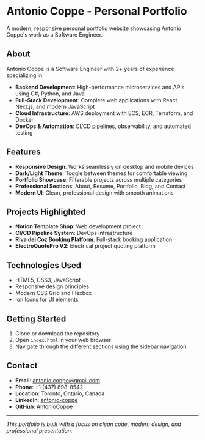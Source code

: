 # Antonio Coppe - Personal Portfolio

A modern, responsive personal portfolio website showcasing Antonio Coppe's work as a Software Engineer.

## About

Antonio Coppe is a Software Engineer with 2+ years of experience specializing in:
- **Backend Development**: High-performance microservices and APIs using C#, Python, and Java
- **Full-Stack Development**: Complete web applications with React, Next.js, and modern JavaScript
- **Cloud Infrastructure**: AWS deployment with ECS, ECR, Terraform, and Docker
- **DevOps & Automation**: CI/CD pipelines, observability, and automated testing

## Features

- **Responsive Design**: Works seamlessly on desktop and mobile devices
- **Dark/Light Theme**: Toggle between themes for comfortable viewing
- **Portfolio Showcase**: Filterable projects across multiple categories
- **Professional Sections**: About, Resume, Portfolio, Blog, and Contact
- **Modern UI**: Clean, professional design with smooth animations

## Projects Highlighted

- **Notion Template Shop**: Web development project
- **CI/CD Pipeline System**: DevOps infrastructure
- **Riva dei Coz Booking Platform**: Full-stack booking application
- **ElectroQuotePro V2**: Electrical project quoting platform

## Technologies Used

- HTML5, CSS3, JavaScript
- Responsive design principles
- Modern CSS Grid and Flexbox
- Ion Icons for UI elements

## Getting Started

1. Clone or download the repository
2. Open `index.html` in your web browser
3. Navigate through the different sections using the sidebar navigation

## Contact

- **Email**: antonio.coppe@gmail.com
- **Phone**: +1 (437) 898-8542
- **Location**: Toronto, Ontario, Canada
- **LinkedIn**: [antonio-coppe](https://linkedin.com/in/antonio-coppe)
- **GitHub**: [AntonioCoppe](https://github.com/AntonioCoppe)

---

*This portfolio is built with a focus on clean code, modern design, and professional presentation.*